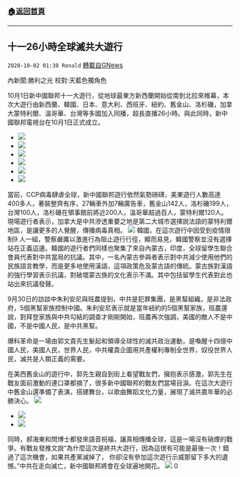 ###  [:house:返回首頁](https://github.com/ourhimalayas/txt)
---

## 十一26小時全球滅共大遊行
`2020-10-02 01:38 Ronald` [轉載自GNews](https://gnews.org/zh-hant/396830/)

內新聞:勝利之光      校對:天藍色獨角色

10月1日新中國聯邦十一大遊行，從地球最東方新西蘭開始從南到北拉來帷幕，本次大遊行由新西蘭、韓國、日本、意大利、西班牙、紐約、舊金山、洛杉磯，加拿大蒙特利爾、溫哥華、台灣等多國加入同播，超長直播26小時。與此同時，新中國聯邦電視台在10月1日正式成立。

- ![]()![](https://s3.amazonaws.com/gnews-media-offload/wp-content/uploads/2020/10/02011556/1-10.jpg)
- ![]()![](https://s3.amazonaws.com/gnews-media-offload/wp-content/uploads/2020/10/02011632/2-2.jpg)
- ![]()![](https://s3.amazonaws.com/gnews-media-offload/wp-content/uploads/2020/10/02011735/3-1.jpg)
- ![]()![](https://s3.amazonaws.com/gnews-media-offload/wp-content/uploads/2020/10/02012249/4-3.jpg)
- ![]()![](https://s3.amazonaws.com/gnews-media-offload/wp-content/uploads/2020/10/02012607/5.jpg)
- ![]()![](https://s3.amazonaws.com/gnews-media-offload/wp-content/uploads/2020/10/02012909/6.jpg)


當前，CCP病毒肆虐全球，新中國聯邦遊行依然氣勢磅礴，美東遊行人數高達400多人，著裝整齊有序，27輛車外加7輛廣告車，舊金山142人，洛杉磯199人，台灣100人，洛杉磯在領事館前將近200人，溫哥華超過百人，蒙特利爾120人。現場遊行者表示，加拿大是中共滲透重要之地是第二大城市選擇說法語的蒙特利爾地區，是讓更多的人覺醒，傳播病毒真相。
![]()![](https://s3.amazonaws.com/gnews-media-offload/wp-content/uploads/2020/10/02005826/IMG_20201002_100414.jpg)
韓國，在這次遊行中因受到疫情限制9 人一組，警察嚴厲以激進行為阻止遊行行徑，顯而易見，韓國警察並沒有選擇站在正義這邊。韓國的遊行者們同樣也聚集了來自內蒙古，印度，全球留學生聯合會員代表對中共當局的抗議。其中，一名內蒙古參與者表示對中共減少使用他們的民族語言教學，而是更多地使用漢語，這項政策危及蒙古語的傳統。蒙古族對漢語的強行學習表示抗議，對破壞蒙古族的文化表示不滿。其中包括留學生代表對此也站出來抗議發聲。

9月30日的訪談中朱利安尼與班農提到，中共是犯罪集團，是黑幫組織，是非法政府，5個黑幫家族控制中國。朱利安尼表示就是當年紐約的5個黑幫家族，班農還說，對拜登家族與中共勾結的調查才剛剛開始，班農再次強調，美國的敵人不是中國，不是中國人民，是中共黑幫。

爆料革命是一場由郭文貴先生髮起和領導全球性的滅共政治運動，是喚醒十四億中國人民，美國人民，世界人民，中共權貴企圖用共產權利專制全世界，奴役世界人民，滅共是人類正義的需要。

在美西舊金山的遊行中，郭先生親自到街上看望戰友們，擁抱表示感激，郭先生在戰友面前激動的連口罩都摘了，很多新中國聯邦的戰友們當場目淚。在這次大遊行中舊金山還準備了表演，搭建舞台，以歌曲舞蹈文化力量，展現了滅共嘉年華的必勝決心。
![]()![](https://s3.amazonaws.com/gnews-media-offload/wp-content/uploads/2020/10/02010358/4_14_21314.png)
- ![]()![](https://s3.amazonaws.com/gnews-media-offload/wp-content/uploads/2020/10/02010548/IMG_20201002_003738.jpg)
- ![]()![](https://s3.amazonaws.com/gnews-media-offload/wp-content/uploads/2020/10/02010754/Screenshot_2020-10-02-10-01-51-225_Twitter.png)


同時，郝海東和閆博士都發來語音祝福，讓真相傳播全球，這是一場沒有硝煙的戰爭。有戰友發推文說“為什麼這次是終共大遊行，因為這很有可能是最後一次！錯過了這次機會，如果共產黨滅掉了， 你卻沒有參加這次遊行示威那留下多大的遺憾。”中共在走向滅亡，新中國聯邦將會在全球遍地開花。
![]()![](https://s3.amazonaws.com/gnews-media-offload/wp-content/uploads/2020/10/02010416/IMG_20201002_003144.png)
0
